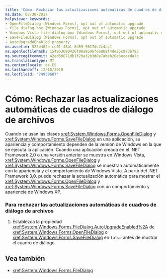 ```yaml
---
title: 'Cómo: Rechazar las actualizaciones automáticas de cuadros de diálogo de archivos'
ms.date: 03/30/2017
helpviewer_keywords:
- OpenFileDialog [Windows Forms], opt out of automatic upgrade
- file dialog box [Windows Forms], opt out of automatic upgrade
- Windows Vista file dialog box [Windows Forms], opt out of automatic upgrade
- SaveFileDialog [Windows Forms], opt out of automatic upgrade
- AutoUpgradeEnabled property
ms.assetid: 522e482e-cc01-48b1-8d59-9617dc2c4ac1
ms.openlocfilehash: 154953680426f98a9506feb0b8f4de25c873b795
ms.sourcegitcommit: 42ed59871db1f29a32b3d8e7abeb20e6eceeda7c
ms.translationtype: MT
ms.contentlocale: es-ES
ms.lasthandoff: 12/10/2019
ms.locfileid: "74959687"
---
```

# <a name="how-to-opt-out-of-file-dialog-box-automatic-upgrade"></a>Cómo: Rechazar las actualizaciones automáticas de cuadros de diálogo de archivos
Cuando se usan las clases <xref:System.Windows.Forms.OpenFileDialog> y <xref:System.Windows.Forms.SaveFileDialog> en una aplicación, su apariencia y comportamiento dependen de la versión de Windows en la que se ejecuta la aplicación. Cuando una aplicación creada en el .NET Framework 2,0 o una versión anterior se muestra en Windows Vista, <xref:System.Windows.Forms.OpenFileDialog> y <xref:System.Windows.Forms.SaveFileDialog> se muestran automáticamente con la apariencia y el comportamiento de Windows Vista. A partir del .NET Framework 3,0, puede rechazar la actualización automática para mostrar el <xref:System.Windows.Forms.OpenFileDialog> y <xref:System.Windows.Forms.SaveFileDialog> con un comportamiento y apariencia de Windows XP.  
  
### <a name="to-opt-out-of-file-dialog-box-automatic-upgrade"></a>Para rechazar las actualizaciones automáticas de cuadros de diálogo de archivos  
  
1. Establezca la propiedad <xref:System.Windows.Forms.FileDialog.AutoUpgradeEnabled%2A> de <xref:System.Windows.Forms.OpenFileDialog> o <xref:System.Windows.Forms.SaveFileDialog> en `false` antes de mostrar el cuadro de diálogo.  
  
## <a name="see-also"></a>Vea también

- <xref:System.Windows.Forms.FileDialog>

